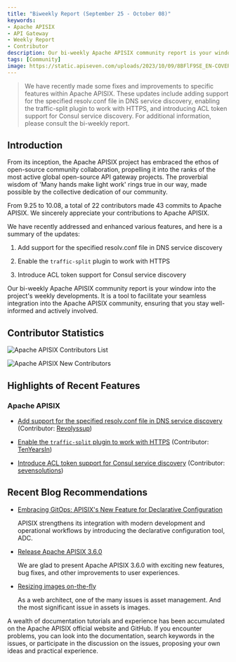 ```yaml
---
title: "Biweekly Report (September 25 - October 08)"
keywords: 
- Apache APISIX
- API Gateway
- Weekly Report
- Contributor
description: Our bi-weekly Apache APISIX community report is your window into the project's weekly developments. It is a tool to facilitate your seamless integration into the Apache APISIX community, ensuring that you stay well-informed and actively involved.
tags: [Community]
image: https://static.apiseven.com/uploads/2023/10/09/8BFlF9SE_EN-COVER.png
---
```


> We have recently made some fixes and improvements to specific features within Apache APISIX. These updates include adding support for the specified resolv.conf file in DNS service discovery, enabling the traffic-split plugin to work with HTTPS, and introducing ACL token support for Consul service discovery. For additional information, please consult the bi-weekly report.
<!--truncate-->

## Introduction

From its inception, the Apache APISIX project has embraced the ethos of open-source community collaboration, propelling it into the ranks of the most active global open-source API gateway projects. The proverbial wisdom of 'Many hands make light work' rings true in our way, made possible by the collective dedication of our community.

From 9.25 to 10.08, a total of 22 contributors made 43 commits to Apache APISIX. We sincerely appreciate your contributions to Apache APISIX.

We have recently addressed and enhanced various features, and here is a summary of the updates:

1. Add support for the specified resolv.conf file in DNS service discovery

2. Enable the `traffic-split` plugin to work with HTTPS

3. Introduce ACL token support for Consul service discovery

Our bi-weekly Apache APISIX community report is your window into the project's weekly developments. It is a tool to facilitate your seamless integration into the Apache APISIX community, ensuring that you stay well-informed and actively involved.

## Contributor Statistics

![Apache APISIX Contributors List](https://static.apiseven.com/uploads/2023/10/09/1r8sLlzK_LIST.png)

![Apache APISIX New Contributors](https://static.apiseven.com/uploads/2023/10/09/xO6LPFNm_NEW.png)

## Highlights of Recent Features

### Apache APISIX

- [Add support for the specified resolv.conf file in DNS service discovery](https://github.com/apache/apisix/pull/9770) (Contributor: [Revolyssup](https://github.com/Revolyssup))

- [Enable the `traffic-split` plugin to work with HTTPS](https://github.com/apache/apisix/pull/9115) (Contributor: [TenYearsIn](https://github.com/TenYearsIn))

- [Introduce ACL token support for Consul service discovery](https://github.com/apache/apisix/pull/10278) (Contributor: [sevensolutions](https://github.com/sevensolutions))

## Recent Blog Recommendations

- [Embracing GitOps: APISIX's New Feature for Declarative Configuration](https://apisix.apache.org/blog/2023/10/07/apisix-gitops-adc/)

  APISIX strengthens its integration with modern development and operational workflows by introducing the declarative configuration tool, ADC.

- [Release Apache APISIX 3.6.0](https://apisix.apache.org/blog/2023/10/05/release-apache-apisix-3.6.0/)

  We are glad to present Apache APISIX 3.6.0 with exciting new features, bug fixes, and other improvements to user experiences.

- [Resizing images on-the-fly](https://apisix.apache.org/blog/2023/10/05/resize-images-on-the-fly/)

  As a web architect, one of the many issues is asset management. And the most significant issue in assets is images.

A wealth of documentation tutorials and experience has been accumulated on the Apache APISIX official website and GitHub. If you encounter problems, you can look into the documentation, search keywords in the issues, or participate in the discussion on the issues, proposing your own ideas and practical experience.
